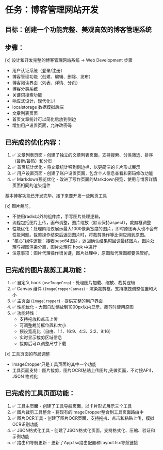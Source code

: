 # 任务：博客管理网站开发

## 目标：创建一个功能完整、美观高效的博客管理系统

## 步骤：
[x] 设计和开发完整的博客管理网站系统 → Web Development 步骤
  - 用户认证系统（登录/注册）
  - 博客管理功能（创建、编辑、删除、发布）
  - 博客阅读界面（列表、详情、分页）
  - 博客分类系统
  - 关键词搜索功能
  - 响应式设计，现代化UI
  - localstorage 数据模拟后端
  - 文章列表页面
  - 首页文章统计可以简化后放到侧边
  - 增加用户设置页面，允许改密码

## 已完成的优化内容：
1. ✅ 文章列表页面 - 创建了独立的文章列表页面，支持搜索、分类筛选、排序（最新/最热）和分页
2. ✅ 首页统计优化 - 将文章统计移到侧边栏，以更简洁的卡片形式展示
3. ✅ 用户设置页面 - 创建了账户设置页面，包含个人信息查看和密码修改功能
4. ✅ Markdown预览优化 - 改进了写作页面的Markdown预览，使用与博客详情页面相同的渲染组件

基本博客功能已开发完毕。接下来要开发一些网页工具

[x] 图片裁剪。
  - 不使用radix以外的组件库，手写图片处理逻辑，
  - 流程包括图片上传，画布调整，图片缩放（默认保持aspect），裁剪框调整
  - 性能优化：处理阶段仅展示最大1000像素宽度的图片，即时原图再大也不会有性能问题。裁剪操作结束后返回图片时，将裁剪操作等比例应用到原图。
  - "核心"组件逻辑：接收base64图片，返回确认结果时回调最终图片。图片处理与视图渲染分离，图片处理在 hook 中进行
  - 注意事项：图片代理操作很关键，图片处理中，原图和代理图都要保管好。

## 已完成的图片裁剪工具功能：
1. ✅ 自定义 hook (`useImageCrop`) - 处理图片加载、缩放、裁剪逻辑
2. ✅ Canvas 组件 (`ImageCropperCanvas`) - 渲染裁剪框，支持拖拽调整位置和大小
3. ✅ 主页面 (`ImageCropper`) - 提供完整的用户界面
4. ✅ 性能优化 - 大图自动缩放到1000px以内显示，裁剪时使用原图
5. ✅ 功能特性：
   - 支持拖放和点击上传
   - 可调整裁剪框位置和大小
   - 预设宽高比（自由、1:1、16:9、4:3、3:2、9:16）
   - 实时显示裁剪区域信息
   - 裁剪后可以调整尺寸下载

[x] 工具页面的布局调整
  - ImageCropper只是工具页面的其中一个功能
  - 工具页面支持：图片裁剪，图片OCR(粘贴上传图片,先做页面，不对接API)，JSON 格式化

## 已完成的工具页面功能：
1. ✅ 工具主页面 - 创建了工具导航页面，以卡片形式展示三个工具
2. ✅ 图片裁剪工具整合 - 将现有的ImageCropper整合到工具页面路由中
3. ✅ 图片OCR工具 - 创建了图片OCR页面，支持拖拽、点击和粘贴上传，模拟OCR识别功能
4. ✅ JSON格式化工具 - 创建了JSON格式化页面，支持格式化、压缩、验证和示例功能
5. ✅ 路由和导航更新 - 更新了App.tsx路由配置和Layout.tsx导航链接


